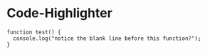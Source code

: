 # Code-Highlighter
```
function test() {
  console.log("notice the blank line before this function?");
}
```
